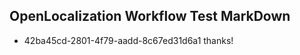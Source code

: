## OpenLocalization Workflow Test MarkDown
* 42ba45cd-2801-4f79-aadd-8c67ed31d6a1 thanks!

<!--HONumber=Aug16_HO1-->


